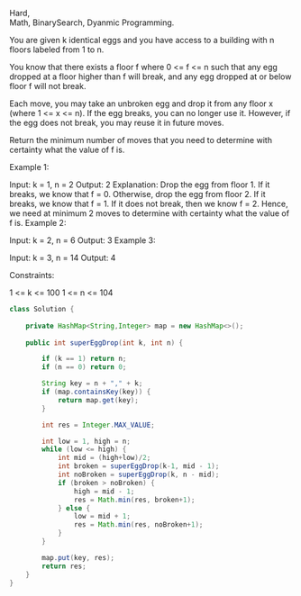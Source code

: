 Hard,  
Math, BinarySearch, Dyanmic Programming.

You are given k identical eggs and you have access to a building with n floors labeled from 1 to n.

You know that there exists a floor f where 0 <= f <= n such that any egg dropped at a floor higher than f will break, and any egg dropped at or below floor f will not break.

Each move, you may take an unbroken egg and drop it from any floor x (where 1 <= x <= n). If the egg breaks, you can no longer use it. However, if the egg does not break, you may reuse it in future moves.

Return the minimum number of moves that you need to determine with certainty what the value of f is.

 

Example 1:

Input: k = 1, n = 2
Output: 2
Explanation: 
Drop the egg from floor 1. If it breaks, we know that f = 0.
Otherwise, drop the egg from floor 2. If it breaks, we know that f = 1.
If it does not break, then we know f = 2.
Hence, we need at minimum 2 moves to determine with certainty what the value of f is.
Example 2:

Input: k = 2, n = 6
Output: 3
Example 3:

Input: k = 3, n = 14
Output: 4
 

Constraints:

1 <= k <= 100
1 <= n <= 104


```java
class Solution {
    
    private HashMap<String,Integer> map = new HashMap<>();
    
    public int superEggDrop(int k, int n) {

        if (k == 1) return n;
        if (n == 0) return 0;

        String key = n + "," + k;
        if (map.containsKey(key)) {
            return map.get(key);
        }

        int res = Integer.MAX_VALUE;

        int low = 1, high = n;
        while (low <= high) {
            int mid = (high+low)/2;
            int broken = superEggDrop(k-1, mid - 1);
            int noBroken = superEggDrop(k, n - mid);
            if (broken > noBroken) {
                high = mid - 1;
                res = Math.min(res, broken+1);
            } else {
                low = mid + 1;
                res = Math.min(res, noBroken+1);
            }
        }

        map.put(key, res);
        return res;
    }
}
```